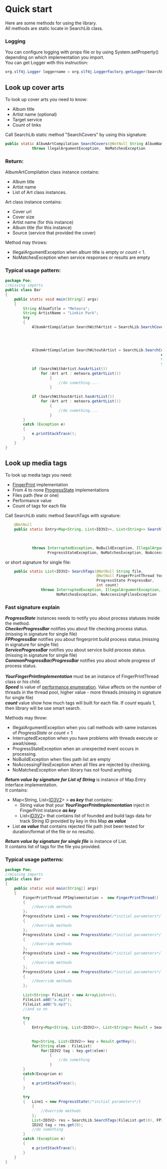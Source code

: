 # Quick start
Here are some methods for using the library.<br>
All methods are static locate in SearchLib class.

### Logging
You can configure logging with props file or by using System.setProperty() depending on which implementation you import.<br>
You can get Logger with this instruction:
````java
org.slf4j.Logger loggername = org.slf4j.LoggerFactory.getLogger(SearchLib.class);
````

## Look up cover arts
To look up cover arts you need to know:
- Album title
- Artist name (optional)
- Target service
- Count of links

Call SearchLib static method "SearchCovers" by using this signature:
````java
public static AlbumArtCompilation SearchCovers(@NotNull String AlbumName, String ArtistName, target source, int count)
            throws llegalArgumentException,  NoMatchesException
````
### Return:
AlbumArtCompilation class instance contains:
- Album title
- Artist name
- List of Art class instances.

Art class instance contains:
- Cover url
- Cover size
- Artist name (for this instance)
- Album title (for this instance)
- Source (service that provided the cover)

Method may throws:
- IllegalArgumentException when album title is empty or *count* < 1.
- NoMatchesException when service responses or results are empty

### Typical usage pattern:
````java
package Foo;
//missing imports
public class Bar
{
    public static void main(String[] args)
    {
        String AlbumTitle = "Meteora";
        String ArtistName = "Linkin Park";
        try
        {
            AlbumArtCompilation SearchWithArtist = SearchLib.SearchCovers(AlbumTitle,
                                                                          ArtistName,
                                                                          target.MusicBrainz,
                                                                          5);
            
            AlbumArtCompilation SearchWitoutArtist = SearchLib.SearchCovers(AlbumTitle,
                                                                      null,
                                                                      target.MusicBrainz,
                                                                      5);
            if (SearchWithArtist.hasArtList())
                for (Art art : meteora.getArtList())
                    {
                        //do something....
                    }
                    
            if (SearchWithoutArtist.hasArtList())
                for (Art art : meteora.getArtList())
                    {
                        //do something....
                    }
        }
        catch (Exception e)
        {
            e.printStackTrace();
        }
    }
}
````

## Look up media tags
To look up media tags you need:
- [FingerPrint](FingerPrint.md) implementation
- From 4 to none [ProgressState](ProgressState.md) implementations
- Files path (few or one)
- Performance value
- Count of tags for each file

Call SearchLib static method SearchTags with signature:
````java
    @NotNull
    public static Entry<Map<String, List<ID3V2>>, List<String>> SearchTags(@NotNull List<String> Files, @NotNull FingerPrintThread YourFPCalcImplementation,
                                                                           ProgressState CheckerProgressBar, ProgressState FPProgressBar,
                                                                           ProgressState ServiceProgressBar, ProgressState CommonProgressBar,
                                                                           performance Speed, int count)
            throws InterruptedException, NoBuildException, IllegalArgumentException,
                   ProgressStateException, NoMatchesException, NoAccessingFilesException
````
or short signature for single file:
````java
    public static List<ID3V2> SearchTags(@NotNull String file,
                                         @NotNull FingerPrintThread YourFPCalcImplementation,
                                         ProgressState ProgressBar,
                                         int count)
                throws InterruptedException, IllegalArgumentException, ProgressStateException,
                       NoMatchesException, NoAccessingFilesException
````

### Fast signature explain
***ProgressState*** instances needs to notify you about process statuses inside the method.<br>
***CheckerProgressBar*** notifies you about file checking process status.(missing in signature for single file)<br>
***FPProgressBar*** notifies you about fingerprint build process status.(missing in signature for single file)<br>
***ServiceProgressBar*** notifies you about service build process status.(missing in signature for single file)<br>
***CommonProgressBar/ProgressBar*** notifies you about whole progress of process status.<br>  
***YourFingerPrintImplementation*** must be an instance of FingerPrintThread class or his child.<br>
***Speed*** is value of [performance enumeration](Performance.md). Value affects on the number of threads in the thread pool, higher value - more threads.(missing in signature for single file)<br>
***count*** value show how much tags will built for each file. If *count* equals 1, then library will be use smart search.

Methods may throw:
- IllegalArgumentException when you call methods with same instances of *ProgressState* or *count* < 1
- InterruptedException when you have problems with threads execute or await/sleep.
- ProgressStateException when an unexpected event occurs in processing.
- NoBuildException when files path list are empty
- NoAccessingFilesException when all files are rejected by checking.
- NoMatchesException when library has not found anything

***Return value by signature for List of String*** is instance of Map.Entry interface implementation.<br>
It contains:
- Map<String, List<[ID3V2](ID3V2.md)> > ***as key*** that contains:
  - String value that your ***YourFingerPrintImplementation*** inject in FingerPrint instance ***as key***
  - List<[ID3V2](ID3V2.md)> that contains list of founded and build tags data for track String ID provided by key in this Map ***as value***
- List<String> ***as value*** that contains rejected file path (not been tested for duration/format of the file or no results).

***Return value by signature for single file*** is instance of List<ID3V2>.<br>
It contains list of tags for the file you provided.

### Typical usage patterns:
````java
package Foo;
//missing imports
public class Bar
{
    public static void main(String[] args)
    {
        FingerPrintThread FPImplementation =  new FingerPrintThread()
        {
            //Override methods
        };
        ProgressState Line1 = new ProgressState(/*initial parameters*/)
        {
            //Override methods
        };
        ProgressState Line2 = new ProgressState(/*initial parameters*/)
        {
            //Override methods
        };
        ProgressState Line3 = new ProgressState(/*initial parameters*/)
        {
            //Override methods
        };
        ProgressState Line4 = new ProgressState(/*initial parameters*/)
        {
            //Override methods
        };
        
        List<String> FileList = new ArrayList<>();
        FileList.add("a.mp3");
        FileList.add("b.mp3");
        //and so on
        
        try
        {
            Entry<Map<String, List<ID3V2>>, List<String>> Result = SearchLib.SearchTags(FileList, FPImplementation, 
                                                                                        Line1, Line2, Line3, Line4,
                                                                                        performance.MAX, 5);
            Map<String, List<ID3V2>> key = Result.getKey();
            for(String elem : FileList)
                for(ID3V2 tag : key.get(elem)) 
                    {
                        //do something
                    }
        }
        catch(Exceprion e)
        {
            e.printStackTrace();
        }
        
        try
        {   Line1 = new ProgressState(/*initial parameters*/)
            {
                //Override methods
            };
            List<ID3V2> res = SearchLib.SearchTags(FileList.get(0), FPImplementation, Line1, 1);
            ID2V2 tag = res.get(0);
            //do something
        }
        catch (Exception e)
        {
            e.printStackTrace();        
        }
    }
}
````